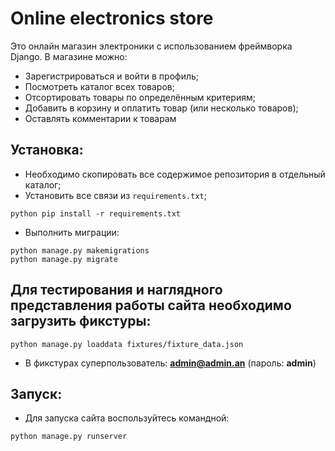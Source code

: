# Online electronics store
Это онлайн магазин электроники с использованием фреймворка Django. В магазине можно:
* Зарегистрироваться и войти в профиль;
* Посмотреть каталог всех товаров;
* Отсортировать товары по определённым критериям;
* Добавить в корзину и оплатить товар (или несколько товаров);
* Оставлять комментарии к товарам


## Установка:

* Необходимо скопировать все содержимое репозитория в отдельный каталог;
* Установить все связи из `requirements.txt`;

```
python pip install -r requirements.txt
```

* Выполнить миграции:

```
python manage.py makemigrations
python manage.py migrate
```


## Для тестирования и наглядного представления работы сайта необходимо загрузить фикстуры:

```
python manage.py loaddata fixtures/fixture_data.json
```

* В фикстурах суперпользователь: 
**admin@admin.an** (пароль: **admin**)


## Запуск:

* Для запуска сайта воспользуйтесь командной:

```
python manage.py runserver
```